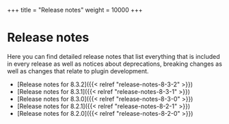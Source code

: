 +++
title = "Release notes"
weight = 10000
+++

# Release notes

Here you can find detailed release notes that list everything that is included in every release as well as notices
about deprecations, breaking changes as well as changes that relate to plugin development.

- [Release notes for 8.3.2]({{< relref "release-notes-8-3-2" >}})
- [Release notes for 8.3.1]({{< relref "release-notes-8-3-1" >}})
- [Release notes for 8.3.0]({{< relref "release-notes-8-3-0" >}})
- [Release notes for 8.2.1]({{< relref "release-notes-8-2-1" >}})
- [Release notes for 8.2.0]({{< relref "release-notes-8-2-0" >}})
